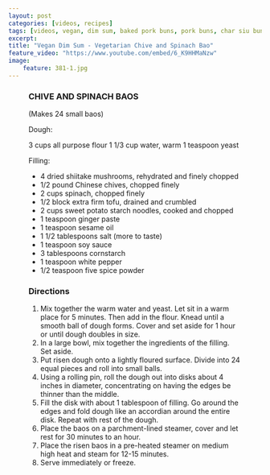 ```yaml
---
layout: post
categories: [videos, recipes]
tags: [videos, vegan, dim sum, baked pork buns, pork buns, char siu buns]
excerpt: 
title: "Vegan Dim Sum - Vegetarian Chive and Spinach Bao"
feature_video: "https://www.youtube.com/embed/6_K9HHMaNzw"  
image:
    feature: 381-1.jpg
---
```




<figure class="ingredients" markdown="1">

### CHIVE AND SPINACH BAOS

(Makes 24 small baos)

Dough:

3 cups all purpose flour
1 1/3 cup water, warm
1 teaspoon yeast

Filling:
- 4 dried shiitake mushrooms, rehydrated and finely chopped
- 1/2 pound Chinese chives, chopped finely
- 2 cups spinach, chopped finely
- 1/2 block extra firm tofu, drained and crumbled
- 2 cups sweet potato starch noodles, cooked and chopped 
- 1 teaspoon ginger paste
- 1 teaspoon sesame oil
- 1 1/2 tablespoons salt (more to taste)
- 1 teaspoon soy sauce
- 3 tablespoons cornstarch
- 1 teaspoon white pepper
- 1/2 teaspoon five spice powder

</figure>

<figure class="directions" markdown="1">

### Directions

1. Mix together the warm water and yeast.  Let sit in a warm place for 5 minutes.  Then add in the flour.  Knead until a smooth ball of dough forms.  Cover and set aside for 1 hour or until dough doubles in size.
2. In a large bowl, mix together the ingredients of the filling.  Set aside.
3. Put risen dough onto a lightly floured surface. Divide into 24 equal pieces and roll into small balls.
4. Using a rolling pin, roll the dough out into disks about 4 inches in diameter, concentrating on having the edges be thinner than the middle.
5. Fill the disk with about 1 tablespoon of filling.  Go around the edges and fold dough like an accordian around the entire disk.  Repeat with rest of the dough.
6. Place the baos on a parchment-lined steamer, cover and let rest for 30 minutes to an hour.
7. Place the risen baos in a pre-heated steamer on medium high heat and steam for 12-15 minutes.
8. Serve immediately or freeze.
</figure>